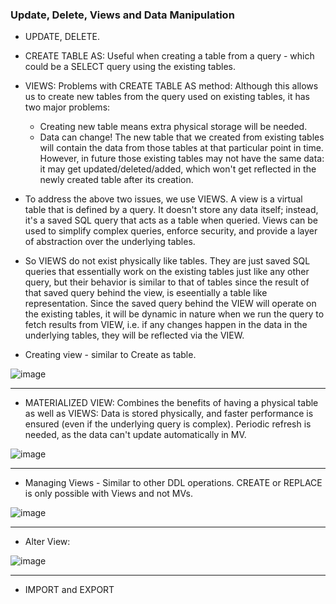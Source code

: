 ### Update, Delete, Views and Data Manipulation

- UPDATE, DELETE.

- CREATE TABLE AS: Useful when creating a table from a query - which could be a SELECT query using the existing tables.

- VIEWS: Problems with CREATE TABLE AS method: Although this allows us to create new tables from the query used on existing tables, it has two major problems:

    + Creating new table means extra physical storage will be needed.
    + Data can change! The new table that we created from existing tables will contain the data from those tables at that particular point in time. However, in future those existing tables may not have the same data: it may get updated/deleted/added, which won't get reflected in the newly created table after its creation.
 
- To address the above two issues, we use VIEWS. A view is a virtual table that is defined by a query. It doesn't store any data itself; instead, it's a saved SQL query that acts as a table when queried. Views can be used to simplify complex queries, enforce security, and provide a layer of abstraction over the underlying tables.

- So VIEWS do not exist physically like tables. They are just saved SQL queries that essentially work on the existing tables just like any other query, but their behavior is similar to that of tables since the result of that saved query behind the view, is eseentially a table like representation. Since the saved query behind the VIEW will operate on the existing tables, it will be dynamic in nature when we run the query to fetch results from VIEW, i.e. if any changes happen in the data in the underlying tables, they will be reflected via the VIEW.

- Creating view - similar to Create as table.

![image](https://github.com/vishpant76/15-days-postgres/assets/18080911/5c184ab0-cf32-4a74-827b-143dca40e5d8)

---

- MATERIALIZED VIEW: Combines the benefits of having a physical table as well as VIEWS: Data is stored physically, and faster performance is ensured (even if the underlying query is complex). Periodic refresh is needed, as the data can't update automatically in MV.

![image](https://github.com/vishpant76/15-days-postgres/assets/18080911/4b429f4f-1276-4f63-95a4-339b1f115023)

---

- Managing Views - Similar to other DDL operations. CREATE or REPLACE is only possible with Views and not MVs.

![image](https://github.com/vishpant76/15-days-postgres/assets/18080911/7145719e-ba93-4fce-9442-fbb762b7fecc)

---

- Alter View:

![image](https://github.com/vishpant76/15-days-postgres/assets/18080911/0fa62360-207b-4459-974b-0ebbfb6db2cb)

---

- IMPORT and EXPORT
